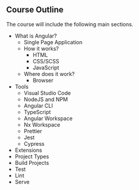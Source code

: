 ## Course Outline

The course will include the following main sections.

- What is Angular?
  - Single Page Application
  - How it works?
    - HTML
    - CSS/SCSS
    - JavaScript
  - Where does it work?
    - Browser
- Tools
  - Visual Studio Code
  - NodeJS and NPM
  - Angular CLI
  - TypeScript
  - Angular Workspace
  - Nx Workspace 
   - Prettier
   - Jest
   - Cypress
 - Extensions
- Project Types
- Build Projects
- Test
- Lint
- Serve